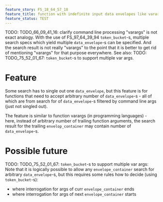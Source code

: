 ```yaml
---
feature_story: FS_18_64_57_18
feature_title: function with indefinite input data envelopes like varargs
feature_status: TEST
---
```


TODO: TODO_66_09_41_16: clarify command line processing
      "varargs" is not exact analogy.
      With the use of FS_97_64_39_94 `token_bucket`-s, multiple search specs which yield multiple `data_envelope`-s
      can be specified. And the search result is not really "varargs" to the point that it is better to
      get rid of mentioning "varargs" for that purpose everywhere.
      See also:
      TODO: TODO_75_52_01_67: `token_bucket`-s to support multiple var args.

# Feature

Some search has to single out one `data_envelope`,
but this feature is for functions that need to accept arbitrary number of `data_envelope`-s -
all of which are from search for of `data_envelope`-s filtered by command line args (just not singled out).

The feature is similar to function varargs (in programming languages) -
here, instead of arbitrary number of trailing function arguments,
the search result for the trailing `envelop_container` may contain number of `data_envelope`-s.

# Possible future

TODO: TODO_75_52_01_67: `token_bucket`-s to support multiple var args:
Note that it is logically possible to allow any `envelope_container` search for arbitrary `data_envelope`-s,
but this requires some rules how to decide (using `token_bucket`-s):
*   where interrogation for args of curr `envelope_container` ends
*   where interrogation for args of next `envelope_container` starts
